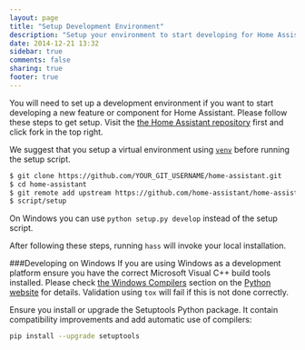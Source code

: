 ```yaml
---
layout: page
title: "Setup Development Environment"
description: "Setup your environment to start developing for Home Assistant."
date: 2014-12-21 13:32
sidebar: true
comments: false
sharing: true
footer: true
---
```


You will need to set up a development environment if you want to start developing a new feature or component for Home Assistant. Please follow these steps to get setup.
Visit the [the Home Assistant repository](https://github.com/home-assistant/home-assistant) first and click fork in the top right.

We suggest that you setup a virtual environment using [`venv`](https://docs.python.org/3.4/library/venv.html) before running the setup script.

```bash
$ git clone https://github.com/YOUR_GIT_USERNAME/home-assistant.git
$ cd home-assistant
$ git remote add upstream https://github.com/home-assistant/home-assistant.git
$ script/setup
```
On Windows you can use `python setup.py develop` instead of the setup script.

After following these steps, running `hass` will invoke your local installation.

###Developing on Windows 
If you are using Windows as a development platform ensure you have the correct Microsoft Visual C++ build tools installed. Please check [the Windows Compilers](https://wiki.python.org/moin/WindowsCompilers) section on the [Python website](https://www.python.org/) for details. Validation using `tox` will fail if this is not done correctly. 

Ensure you install or upgrade the Setuptools Python package. It contain compatibility improvements and add automatic use of compilers: 
```bash
pip install --upgrade setuptools
```

